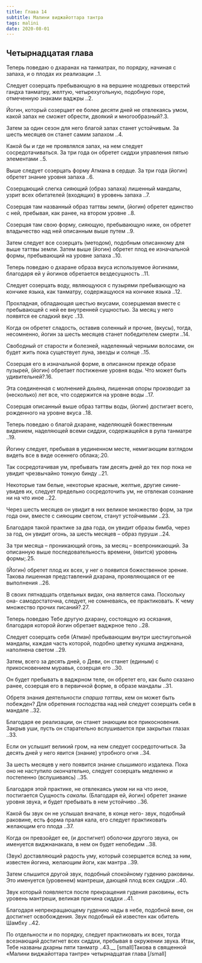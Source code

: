 ```yaml
---
title: Глава 14
subtitle: Малини виджайоттара тантра
tags: malini
date: 2020-08-01
---
```


## Четырнадцатая глава

Теперь поведаю о дхаранах на танматрах, по порядку, начиная с запаха, и о плодах их реализации ..1.

Следует созерцать пребывающую в на вершине ноздревых отверстий гандха танматру, желтую, четырехугольную, подобную горе, отмеченную знаками ваджры ..2.

Йогин, который созерцает ее более десяти дней не отвлекаясь умом,  какой запах не сможет обрести, двоякий и многообразный?.3.

Затем за один сезон  для него благой запах станет устойчивым. За шесть месяцев он станет самим запахом ..4.

Какой  бы и где не проявлялся запах, на нем следует сосредотачиваться. За три года  он обретет сиддхи управления пятью элементами ..5.

Выше следует созерцать форму Атмана в сердце. За три года (йогин) обретет знание уровня запаха ..6.

Созерцающий слегка сияющий (образ запаха) лишенный мандалы, узрит всех обитателей (входящих) в уровень  запаха ..7.

Созерцая там названный образ таттвы земли, (йогин) обретет единство с ней, пребывая, как ранее, на  втором уровне ..8.

Созерцая там свою форму, сияющую, пребывающую ниже,  он обретет владычество над ней описанным выше путем ..9.

Затем следует все созерцать (методом), подобным описанному для выше таттвы земли. Затем выше (йогин) обретет плод ее изначальной формы, пребывающий на уровне запаха ..10.

Теперь поведаю о дхаране образа  вкуса используемое йогинами, благодаря ей у йогинов обретается вездесущность ..11.

Следует созерцать воду, являющуюся с пузырями пребывающую  на кончике языка, как танматру, содержащуюся на кончике языка ..12.

Прохладная, обладающая шестью вкусами, созерцаемая вместе с пребывающей с ней ее внутренней  сущностью. За месяц у него появятся ее сладкий вкус ..13.

Когда он обретет сладость, оставив соленный и прочие, (вкусы), тогда,  несомненно, йогин за шесть месяцев станет победителем смерти ..14.

Свободный от старости и болезней,  наделенный черными волосами, он будет  жить пока существует луна, звезды и солнце ..15.

Созерцая его в изначальной форме, в описанном прежде образе пузырей, (йогин) обретает постижение уровня воды. Что может быть удивительней?.16.

Эта соединенная с молненией дхьяна, лишенная опоры производит за (несколько) лет  все, что содержится на уровне воды ..17.

Созерцая описанный  выше образ таттвы воды,  (йогин) достигает всего, рожденного на уровне вкуса ..18.

Теперь поведаю о благой дхаране, наделяющей божественным видением, наделяющей всеми сиддхи, содержащейся в рупа танматре ..19.

Йогину следует, пребывая в уединенном месте, немигающим взглядом видеть все в виде осеннего облака;.20.

Так сосредотачивая ум, пребывать там десять дней до тех пор пока не увидит чрезвычайно тонкую бинду ..21.

Некоторые там белые, некоторые красные, желтые, другие синие- увидев их, следует  предельно сосредоточить  ум, не отвлекая сознание ни на что иное ..22.

Через шесть месяцев он увидит в них великое множество форм,  за три года они, вместе с сияющим светом, станут устойчивыми ..23.

Благодаря такой практике за два года, он увидит образы бимба, через  за год, он увидит огонь, за шесть месяцев – образ пуруши ..24.

За три месяца – проникающий огонь,  за месяц – всепроникающий. За описанную выше последовательность времени,  (явится) уровень формы;.25.

(Йогин) обретет плод их всех, у нег о появится божественное зрение. Такова лишенная представлений дхарана, проявляющаяся от ее выполнения ..26.

В своих пятнадцать отдельных видах, она является сама. Поскольку она- самодостаточна, следует, не сомневаясь, ее практиковать. К чему множество прочих писаний?.27.

Теперь поведаю Тебе другую дхарану, состоящую из осязания, благодаря которой йогин обретает ваджрное тело ..28.

Следует созерцать себя (Атман) пребывающим внутри шестиугольной мандалы, каждая часть которой, подобно цветку кукшма анджнана, наполнена светом ..29.

Затем, всего за десять дней, о Деви, он станет (единым) с прикосновением муравья, созерцая его ..30.

Он будет пребывать в ваджрном теле, он обретет его, как было сказано ранее, созерцая его в  первичной форме, в образе мандалы ..31.

Обретя знания деятельности _спарша таттвы_, кем он может быть побежден? Для обретения господства над ней следует созерцать себя в мандале ..32.

Благодаря ее реализации, он станет знающим все прикосновения. Закрыв уши, пусть он старательно вслушивается  при закрытых глазах ..33.

Если он услышит  великий гром, на нем следует сосредоточиться. За десять дней у него явится (знание) утробного огня ..34.

За шесть месяцев у него появится знание слышимого  издалека. Пока оно не наступило окончательно, следует созерцать медленно и постепенно (вслушиваясь) ..35.

Благодаря этой практике, не отвлекаясь умом ни на что иное, постигается Сущность _сакалы._ (Благодаря ей, йогин) обретет знание уровня звука, и будет пребывать в нем устойчиво ..36.

Какой бы звук он не услышал вначале, в конце  него- звук, подобный раковине, есть форма пралая кала, его следует практиковать желающим  его плода ..37.

Когда он превзойдет ее, (и достигнет) оболочки другого звука, он именуется  виджнанакала, в нем он будет непобедим ..38.

(Звук) доставляющий радость уму, который созерцается вслед за ним,  известен йогина, желающим йоги, как мантра ..39.

Затем слышится другой  звук, подобный спокойному гудению раковины. Это именуется (уровенем) мантреши, дающей плод всех сиддхи ..40.

Звук который появляется после прекращения гудения раковины, есть уровень мантреши, великая причина сиддхи ..41.

Благодаря непрекращающему гудению  нады в небе, подобной вине, он достигнет освобождения. Звук подобный ей  известен как обитель Шамбху ..42.

По отдельности и по порядку, следует практиковать их всех, тогда всезнающий достигнет всех сиддхи, пребывая в окружении звука. Итак, Тебе названы  дхарны пяти танматр ..43.__
[small]Такова в священной «Малини виджайоттара тантре» четырнадцатая глава    [/small]